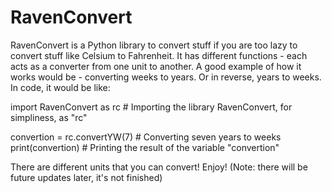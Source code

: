# RavenConvert
RavenConvert is a Python library to convert stuff if you are too lazy to convert stuff like Celsium to Fahrenheit.
It has different functions - each acts as a converter from one unit to another.
A good example of how it works would be - converting weeks to years. Or in reverse, years to weeks. In code, it would be like:

import RavenConvert as rc # Importing the library RavenConvert, for simpliness, as "rc"

convertion = rc.convertYW(7) # Converting seven years to weeks
print(convertion) # Printing the result of the variable "convertion"

There are different units that you can convert! Enjoy!
(Note: there will be future updates later, it's not finished)
